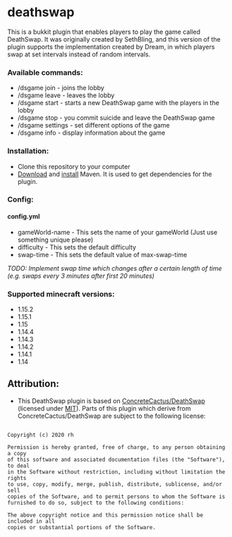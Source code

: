 # deathswap

This is a bukkit plugin that enables players to play the game called DeathSwap. It was originally created by SethBling, and this version of the plugin supports the implementation created by Dream, in which players swap at set intervals instead of random intervals.

### Available commands:

*   /dsgame join - joins the lobby
*   /dsgame leave - leaves the lobby
*   /dsgame start - starts a new DeathSwap game with the players in the lobby
*   /dsgame stop - you commit suicide and leave the DeathSwap game
*   /dsgame settings - set different options of the game
*   /dsgame info - display information about the game

### Installation:

*   Clone this repository to your computer
*   [Download](https://maven.apache.org/download.cgi) and [install](https://maven.apache.org/install.html) Maven. It is used to get dependencies for the plugin.


### Config:

#### config.yml

*   gameWorld-name - This sets the name of your gameWorld (Just use something unique please)
*   difficulty - This sets the default difficulty
*   swap-time - This sets the default value of max-swap-time

*TODO: Implement swap time which changes after a certain length of time (e.g. swaps every 3 minutes after first 20 minutes)*

### Supported minecraft versions:

*   1.15.2
*   1.15.1
*   1.15
*   1.14.4
*   1.14.3
*   1.14.2
*   1.14.1
*   1.14

## Attribution:

* This DeathSwap plugin is based on [ConcreteCactus/DeathSwap](https://github.com/ConcreteCactus/DeathSwap) (licensed under [MIT](https://github.com/ConcreteCactus/DeathSwap/blob/master/LICENSE)). Parts of this plugin which derive from ConcreteCactus/DeathSwap are subject to the following license:
```MIT License

Copyright (c) 2020 rh

Permission is hereby granted, free of charge, to any person obtaining a copy
of this software and associated documentation files (the "Software"), to deal
in the Software without restriction, including without limitation the rights
to use, copy, modify, merge, publish, distribute, sublicense, and/or sell
copies of the Software, and to permit persons to whom the Software is
furnished to do so, subject to the following conditions:

The above copyright notice and this permission notice shall be included in all
copies or substantial portions of the Software.
```
